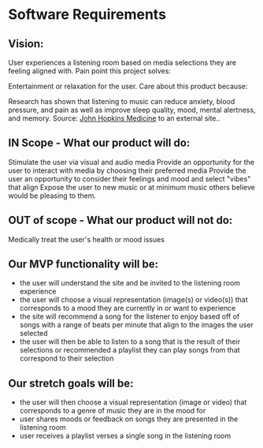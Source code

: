 # Software Requirements

## Vision:

User experiences a listening room based on media selections they are feeling aligned with.
Pain point this project solves:

Entertainment or relaxation for the user.
Care about this product because:

Research has shown that listening to music can reduce anxiety, blood pressure, and pain as well as improve sleep quality, mood, mental alertness, and memory.
Source: [John Hopkins Medicine](https://www.hopkinsmedicine.org/health/wellness-and-prevention/keep-your-brain-young-with-music#:~:text=Research%20has%20shown%20that%20listening,%2C%20mental%20alertness%2C%20and%20memoryLinks) to an external site..

## IN Scope - What our product will do:

Stimulate the user via visual and audio media
Provide an opportunity for the user to interact with media by choosing their preferred media
Provide the user an opportunity to consider their feelings and mood and select "vibes" that align
Expose the user to new music or at minimum music others believe would be pleasing to them.

## OUT of scope - What our product will not do:

Medically treat the user's health or mood issues

## Our MVP functionality will be:

* the user will understand the site and be invited to the listening room experience
* the user will choose a visual representation (image(s) or video(s)) that corresponds to a mood they are currently in or want to experience
* the site will recommend a song for the listener to enjoy based off of songs with a range of beats per minute that align to the images the user selected
* the user will then be able to listen to a song that is the result of their selections or recommended a playlist they can play songs from that correspond to their selection

## Our stretch goals will be:

* the user will then choose a visual representation (image or video) that corresponds to a genre of music they are in the mood for
* user shares moods or feedback on songs they are presented in the listening room
* user receives a playlist verses a single song in the listening room
